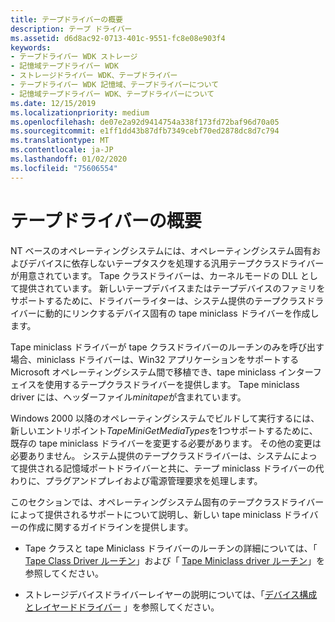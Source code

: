 ```yaml
---
title: テープドライバーの概要
description: テープ ドライバー
ms.assetid: d6d8ac92-0713-401c-9551-fc8e08e903f4
keywords:
- テープドライバー WDK ストレージ
- 記憶域テープドライバー WDK
- ストレージドライバー WDK、テープドライバー
- テープドライバー WDK 記憶域、テープドライバーについて
- 記憶域テープドライバー WDK、テープドライバーについて
ms.date: 12/15/2019
ms.localizationpriority: medium
ms.openlocfilehash: de07e2a92d9414754a338f173fd72baf96d70a05
ms.sourcegitcommit: e1ff1dd43b87dfb7349cebf70ed2878dc8d7c794
ms.translationtype: MT
ms.contentlocale: ja-JP
ms.lasthandoff: 01/02/2020
ms.locfileid: "75606554"
---
```

# <a name="introduction-to-tape-drivers"></a>テープドライバーの概要

NT ベースのオペレーティングシステムには、オペレーティングシステム固有およびデバイスに依存しないテープタスクを処理する汎用テープクラスドライバーが用意されています。 Tape クラスドライバーは、カーネルモードの DLL として提供されています。 新しいテープデバイスまたはテープデバイスのファミリをサポートするために、ドライバーライターは、システム提供のテープクラスドライバーに動的にリンクするデバイス固有の tape miniclass ドライバーを作成します。

Tape miniclass ドライバーが tape クラスドライバーのルーチンのみを呼び出す場合、miniclass ドライバーは、Win32 アプリケーションをサポートする Microsoft オペレーティングシステム間で移植でき、tape miniclass インターフェイスを使用するテープクラスドライバーを提供します。 Tape miniclass driver には、ヘッダーファイル*minitape*が含まれています。

Windows 2000 以降のオペレーティングシステムでビルドして実行するには、新しいエントリポイント*TapeMiniGetMediaTypes*を1つサポートするために、既存の tape miniclass ドライバーを変更する必要があります。 その他の変更は必要ありません。 システム提供のテープクラスドライバーは、システムによって提供される記憶域ポートドライバーと共に、テープ miniclass ドライバーの代わりに、プラグアンドプレイおよび電源管理要求を処理します。

このセクションでは、オペレーティングシステム固有のテープクラスドライバーによって提供されるサポートについて説明し、新しい tape miniclass ドライバーの作成に関するガイドラインを提供します。

- Tape クラスと tape Miniclass ドライバーのルーチンの詳細については、「 [Tape Class Driver ルーチン](tape-class-driver-routines.md)」および「 [Tape Miniclass driver ルーチン](tape-miniclass-driver-routines.md)」を参照してください。

- ストレージデバイスドライバーレイヤーの説明については、「[デバイス構成とレイヤードドライバー](https://docs.microsoft.com/windows-hardware/drivers/kernel/device-configurations-and-layered-drivers) 」を参照してください。
